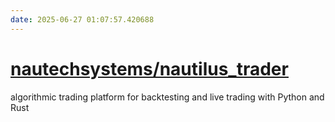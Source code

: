 ```yaml
---
date: 2025-06-27 01:07:57.420688
---
```


# [nautechsystems/nautilus_trader](https://github.com/nautechsystems/nautilus_trader)

algorithmic trading platform for backtesting and live trading with Python and Rust